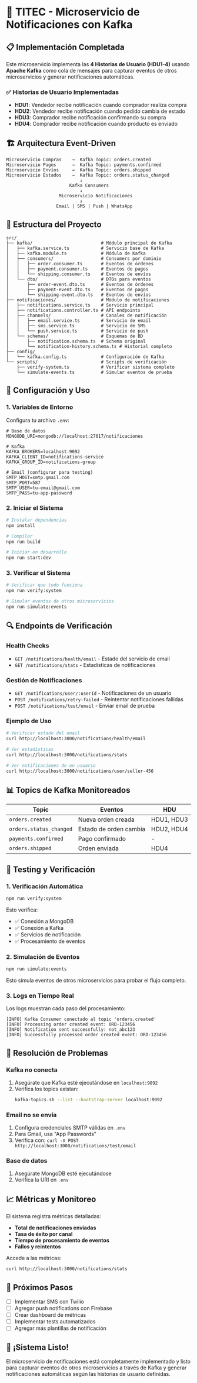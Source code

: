 # 🚀 TITEC - Microservicio de Notificaciones con Kafka

## 📋 **Implementación Completada**

Este microservicio implementa las **4 Historias de Usuario (HDU1-4)** usando **Apache Kafka** como cola de mensajes para capturar eventos de otros microservicios y generar notificaciones automáticas.

### **✅ Historias de Usuario Implementadas**

- **HDU1**: Vendedor recibe notificación cuando comprador realiza compra
- **HDU2**: Vendedor recibe notificación cuando pedido cambia de estado  
- **HDU3**: Comprador recibe notificación confirmando su compra
- **HDU4**: Comprador recibe notificación cuando producto es enviado

## 🏗️ **Arquitectura Event-Driven**

```
Microservicio Compras    →  Kafka Topic: orders.created
Microservicio Pagos      →  Kafka Topic: payments.confirmed  
Microservicio Envíos     →  Kafka Topic: orders.shipped
Microservicio Estados    →  Kafka Topic: orders.status_changed
                            ↓
                        Kafka Consumers
                            ↓
                    Microservicio Notificaciones
                            ↓
                   Email | SMS | Push | WhatsApp
```

## 📁 **Estructura del Proyecto**

```
src/
├── kafka/                          # Módulo principal de Kafka
│   ├── kafka.service.ts            # Servicio base de Kafka
│   ├── kafka.module.ts             # Módulo de Kafka
│   ├── consumers/                  # Consumers por dominio
│   │   ├── order.consumer.ts       # Eventos de órdenes
│   │   ├── payment.consumer.ts     # Eventos de pagos
│   │   └── shipping.consumer.ts    # Eventos de envíos
│   └── dto/                        # DTOs para eventos
│       ├── order-event.dto.ts      # Eventos de órdenes
│       ├── payment-event.dto.ts    # Eventos de pagos
│       └── shipping-event.dto.ts   # Eventos de envíos
├── notificaciones/                 # Módulo de notificaciones
│   ├── notifications.service.ts    # Servicio principal
│   ├── notifications.controller.ts # API endpoints
│   ├── channels/                   # Canales de notificación
│   │   ├── email.service.ts        # Servicio de email
│   │   ├── sms.service.ts          # Servicio de SMS
│   │   └── push.service.ts         # Servicio de push
│   └── schemas/                    # Esquemas de BD
│       ├── notification.schema.ts  # Schema original
│       └── notification-history.schema.ts # Historial completo
├── config/
│   └── kafka.config.ts             # Configuración de Kafka
└── scripts/                        # Scripts de verificación
    ├── verify-system.ts            # Verificar sistema completo
    └── simulate-events.ts          # Simular eventos de prueba
```

## 🚀 **Configuración y Uso**

### **1. Variables de Entorno**

Configura tu archivo `.env`:

```env
# Base de datos
MONGODB_URI=mongodb://localhost:27017/notificaciones

# Kafka
KAFKA_BROKERS=localhost:9092
KAFKA_CLIENT_ID=notifications-service
KAFKA_GROUP_ID=notifications-group

# Email (configurar para testing)
SMTP_HOST=smtp.gmail.com
SMTP_PORT=587
SMTP_USER=tu-email@gmail.com
SMTP_PASS=tu-app-password
```

### **2. Iniciar el Sistema**

```bash
# Instalar dependencias
npm install

# Compilar
npm run build

# Iniciar en desarrollo
npm run start:dev
```

### **3. Verificar el Sistema**

```bash
# Verificar que todo funciona
npm run verify:system

# Simular eventos de otros microservicios
npm run simulate:events
```

## 🔍 **Endpoints de Verificación**

### **Health Checks**
- `GET /notifications/health/email` - Estado del servicio de email
- `GET /notifications/stats` - Estadísticas de notificaciones

### **Gestión de Notificaciones**
- `GET /notifications/user/:userId` - Notificaciones de un usuario
- `POST /notifications/retry-failed` - Reintentar notificaciones fallidas
- `POST /notifications/test/email` - Enviar email de prueba

### **Ejemplo de Uso**

```bash
# Verificar estado del email
curl http://localhost:3000/notifications/health/email

# Ver estadísticas
curl http://localhost:3000/notifications/stats

# Ver notificaciones de un usuario
curl http://localhost:3000/notifications/user/seller-456
```

## 📊 **Topics de Kafka Monitoreados**

| Topic | Eventos | HDU |
|-------|---------|-----|
| `orders.created` | Nueva orden creada | HDU1, HDU3 |
| `orders.status_changed` | Estado de orden cambia | HDU2, HDU4 |
| `payments.confirmed` | Pago confirmado | - |
| `orders.shipped` | Orden enviada | HDU4 |

## 🧪 **Testing y Verificación**

### **1. Verificación Automática**
```bash
npm run verify:system
```

Esto verifica:
- ✅ Conexión a MongoDB
- ✅ Conexión a Kafka
- ✅ Servicios de notificación
- ✅ Procesamiento de eventos

### **2. Simulación de Eventos**
```bash
npm run simulate:events
```

Esto simula eventos de otros microservicios para probar el flujo completo.

### **3. Logs en Tiempo Real**

Los logs muestran cada paso del procesamiento:

```
[INFO] Kafka Consumer conectado al topic 'orders.created'
[INFO] Processing order created event: ORD-123456
[INFO] Notification sent successfully: not_abc123
[INFO] Successfully processed order created event: ORD-123456
```

## 🔧 **Resolución de Problemas**

### **Kafka no conecta**
1. Asegúrate que Kafka esté ejecutándose en `localhost:9092`
2. Verifica los topics existan:
   ```bash
   kafka-topics.sh --list --bootstrap-server localhost:9092
   ```

### **Email no se envía**
1. Configura credenciales SMTP válidas en `.env`
2. Para Gmail, usa "App Passwords"
3. Verifica con: `curl -X POST http://localhost:3000/notifications/test/email`

### **Base de datos**
1. Asegúrate MongoDB esté ejecutándose
2. Verifica la URI en `.env`

## 📈 **Métricas y Monitoreo**

El sistema registra métricas detalladas:

- **Total de notificaciones enviadas**
- **Tasa de éxito por canal**
- **Tiempo de procesamiento de eventos**
- **Fallos y reintentos**

Accede a las métricas:
```bash
curl http://localhost:3000/notifications/stats
```

## 🔮 **Próximos Pasos**

- [ ] Implementar SMS con Twilio
- [ ] Agregar push notifications con Firebase
- [ ] Crear dashboard de métricas
- [ ] Implementar tests automatizados
- [ ] Agregar más plantillas de notificación

## 🎉 **¡Sistema Listo!**

El microservicio de notificaciones está completamente implementado y listo para capturar eventos de otros microservicios a través de Kafka y generar notificaciones automáticas según las historias de usuario definidas.

